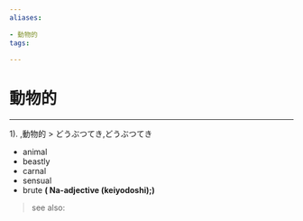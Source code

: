 ```yaml
---
aliases:
    
- 動物的
tags:
    
---
```


# 動物的
---
1).
,動物的 > どうぶつてき,どうぶつてき

- animal
- beastly
- carnal
- sensual
- brute
**( Na-adjective (keiyodoshi);)**
> see also: 
            